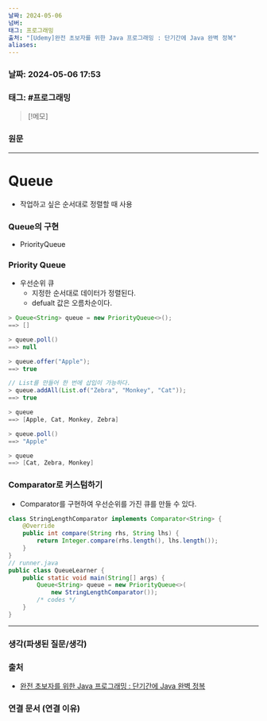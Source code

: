 ```yaml
---
날짜: 2024-05-06
넘버: 
태그: 프로그래밍
출처: "[Udemy]완전 초보자를 위한 Java 프로그래밍 : 단기간에 Java 완벽 정복"
aliases:
---
```

### 날짜:  2024-05-06 17:53

### 태그:  #프로그래밍

>[!메모]
>

### 원문
---
# Queue
- 작업하고 싶은 순서대로 정렬할 때 사용
### Queue의 구현
- PriorityQueue
### Priority Queue
- 우선순위 큐
	- 지정한 순서대로 데이터가 정렬된다.
	- defualt 값은 오름차순이다.
```java
> Queue<String> queue = new PriorityQueue<>();
==> [] 

> queue.poll()
==> null

> queue.offer("Apple");
==> true

// List를 만들어 한 번에 삽입이 가능하다.
> queue.addAll(List.of("Zebra", "Monkey", "Cat"));
==> true

> queue
==> [Apple, Cat, Monkey, Zebra]

> queue.poll()
==> "Apple"

> queue
==> [Cat, Zebra, Monkey]
```
### Comparator로 커스텀하기
- Comparator를 구현하여 우선순위를 가진 큐를 만들 수 있다.
```java
class StringLengthComparator implements Comparator<String> {
	@Override
	public int compare(String rhs, String lhs) {
		return Integer.compare(rhs.length(), lhs.length());
	}
}
// runner.java
public class QueueLearner {
	public static void main(String[] args) {
		Queue<String> queue = new PriorityQueue<>(
			new StringLengthComparator());
		/* codes */
	}
}
```
---
### 생각(파생된 질문/생각)

### 출처
- [완전 초보자를 위한 Java 프로그래밍 : 단기간에 Java 완벽 정복](https://www.udemy.com/course/best-java-programming/?couponCode=ST6MT42324)

### 연결 문서 (연결 이유)
